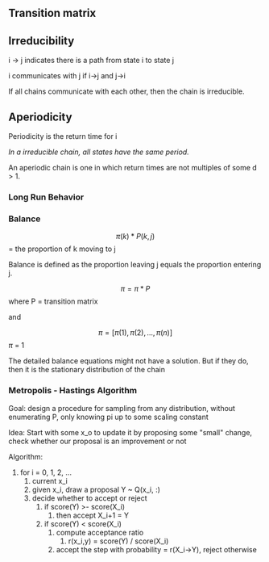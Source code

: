 
## Transition matrix

## Irreducibility
 i -> j indicates there is a path from state i to state j
 
i communicates with j if  i->j and j->i 

If all chains communicate with each other, then the chain is irreducible.
## Aperiodicity
Periodicity is the return time for i

*In a irreducible chain, all states have the same period.*

An aperiodic chain is one in which return times are not multiples of some d > 1.


### Long Run Behavior

### Balance

$$
	\pi(k) * P(k, j)
$$
= the proportion of k moving to j

Balance is defined as the proportion leaving j equals the proportion entering j.


$$
\pi=\pi*P
$$
where P = transition matrix

and

$$
\pi=[\pi(1),\pi(2),...,\pi(n)]
$$
$\pi$ = 1

The detailed balance equations might not have a solution. But if they do, then it is the stationary distribution of the chain



### Metropolis - Hastings Algorithm

Goal: design a procedure for sampling from any distribution, without enumerating P, only knowing pi up to some scaling constant

Idea: Start with some x_o to update it by proposing some "small" change, check whether our proposal is an improvement or not


Algorithm:
1. for i = 0, 1, 2, ...
	1. current x_i
	2. given x_i,  draw a proposal Y ~ Q(x_i, :)
	3. decide whether to accept or reject
		1. if score(Y) >- score(X_i)
			1. then accept X_i+1 = Y
		2. if score(Y) < score(X_i)
			1. compute acceptance ratio
				1. r(x_i,y) = score(Y) / score(X_i)
			2. accept the step with probability = r(X_i->Y), reject otherwise


